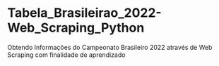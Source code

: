 # Tabela_Brasileirao_2022-Web_Scraping_Python
 Obtendo Informações do Campeonato Brasileiro 2022 através de Web Scraping com finalidade de aprendizado